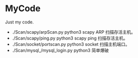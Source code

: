 # MyCode

Just my code.

- ./Scan/scapy/arpScan.py     python3 scapy ARP 扫描存活主机。
- ./Scan/scapy/ping.py            python3 scapy ping 扫描存活主机。
- ./Scan/socket/portscan.py    python3 socket 扫描主机端口。
- ./Scan/mysql_/mysql_login.py  python3  简单爆破

